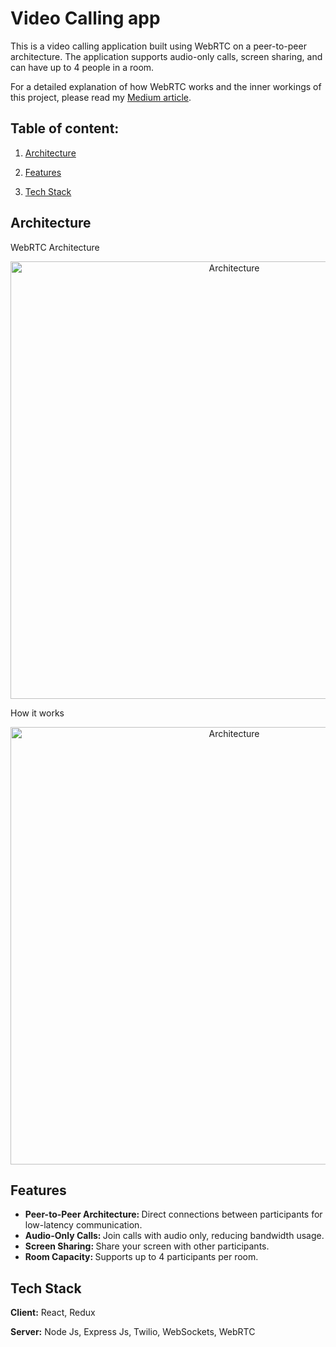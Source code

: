 
# Video Calling app

This is a video calling application built using WebRTC on a peer-to-peer architecture. The application supports audio-only calls, screen sharing, and can have up to 4 people in a room.

For a detailed explanation of how WebRTC works and the inner workings of this project, please read my <a href="https://medium.com/@indranilsen1983/webrtc-the-magic-behind-communications-over-the-internet-part-2-how-it-works-98cc55bbd694">Medium article</a>.


## Table of content:

1. [Architecture](#architecture)

2. [Features](#features)

3. [Tech Stack](#tech-stack)

## Architecture

WebRTC Architecture
<p align="center">
  <img src="https://github.com/Indranil0603/Video-Calling-app/assets/95271465/21fd74be-0ea5-4f9b-850d-bcdc05327df9" width="700" title="Architecture" alt="Architecture">
</p>

How it works
<p align="center">
  <img src="https://github.com/Indranil0603/Video-Calling-app/assets/95271465/66fba0a0-79fc-4a89-8189-75c3b018c971" width="700" title="Architecture" alt="Architecture">
</p>


## Features
* <strong> Peer-to-Peer Architecture: </strong> Direct connections between participants for low-latency communication.
* <strong> Audio-Only Calls: </strong>Join calls with audio only, reducing bandwidth usage.
* <strong> Screen Sharing: </strong>Share your screen with other participants.
* <strong> Room Capacity: </strong>Supports up to 4 participants per room.

## Tech Stack

**Client:** React, Redux

**Server:** Node Js, Express Js, Twilio, WebSockets, WebRTC


